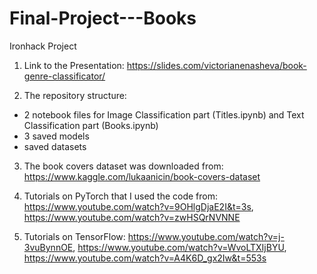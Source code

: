 # Final-Project---Books
Ironhack Project


1. Link to the Presentation: https://slides.com/victorianenasheva/book-genre-classificator/

2. The repository structure:
- 2 notebook files for Image Classification part (Titles.ipynb) and Text Classification part (Books.ipynb)
- 3 saved models
- saved datasets

3. The book covers dataset was downloaded from: https://www.kaggle.com/lukaanicin/book-covers-dataset

4. Tutorials on PyTorch that I used the code from: https://www.youtube.com/watch?v=9OHlgDjaE2I&t=3s, https://www.youtube.com/watch?v=zwHSQrNVNNE

5. Tutorials on TensorFlow: https://www.youtube.com/watch?v=j-3vuBynnOE, https://www.youtube.com/watch?v=WvoLTXIjBYU, https://www.youtube.com/watch?v=A4K6D_gx2Iw&t=553s
